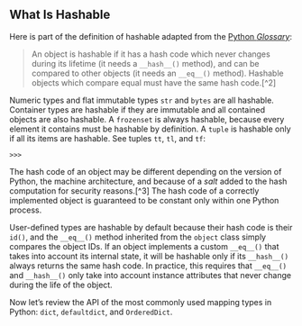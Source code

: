 ## What Is Hashable

Here is part of the definition of hashable adapted from the [Python _Glossary_](https://fpy.li/3-3):

> An object is hashable if it has a hash code which never changes during its lifetime (it needs a `__hash__()` method), and can be compared to other objects (it needs an `__eq__()` method). Hashable objects which compare equal must have the same hash code.[^2]

Numeric types and flat immutable types `str` and `bytes` are all hashable. Container types are hashable if they are immutable and all contained objects are also hashable. A `frozenset` is always hashable, because every element it contains must be hashable by definition. A `tuple` is hashable only if all its items are hashable. See tuples `tt`, `tl`, and `tf`:

```
>>> 
```

The hash code of an object may be different depending on the version of Python, the machine architecture, and because of a _salt_ added to the hash computation for security reasons.[^3] The hash code of a correctly implemented object is guaranteed to be constant only within one Python process.

User-defined types are hashable by default because their hash code is their `id()`, and the `__eq__()` method inherited from the `object` class simply compares the object IDs. If an object implements a custom `__eq__()` that takes into account its internal state, it will be hashable only if its `__hash__()` always returns the same hash code. In practice, this requires that `__eq__()` and `__hash__()` only take into account instance attributes that never change during the life of the object.

Now let’s review the API of the most commonly used mapping types in Python: `dict`, `defaultdict`, and `OrderedDict`.